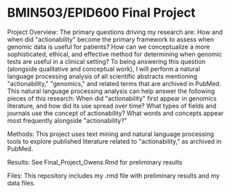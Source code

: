 # BMIN503/EPID600 Final Project

Project Overview:
The primary questions driving my research are: How and when did "actionability" become the primary framework to assess when genomic data is useful for patients? How can we conceptualize a more sophisticated, ethical, and effective method for determining when genomic tests are useful in a clinical setting? To being answering this question (alongside qualitative and conceptual work), I will perform a natural language processing analysis of all scientific abstracts mentioning "actionability," "genomics," and related terms that are archived in PubMed. This natural language processing analysis can help answer the following pieces of this research: When did "actionability" first appear in genomics literature, and how did its use spread over time? What types of fields and journals use the concept of actionability? What words and concepts appear most frequently alongside "actionability?"

Methods: 
This project uses text mining and natural language processing tools to explore published literature related to "actionability," as archived in PubMed. 

Results:
See Final_Project_Owens.Rmd for preliminary results

Files:
This repository includes my .rmd file with preliminary results and my data files. 


